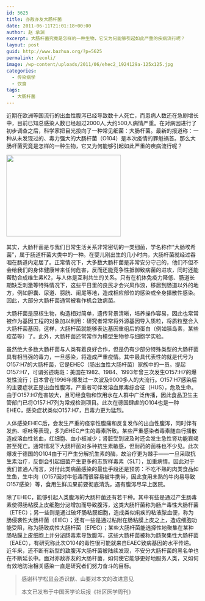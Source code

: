 ```yaml
---
id: 5625
title: 亦敌亦友大肠杆菌
date: 2011-06-11T21:01:18+00:00
author: 赵 承渊
excerpt: 大肠杆菌究竟是怎样的一种生物，它又为何能够引起如此严重的疾病流行呢？
layout: post
guid: http://www.bazhua.org/?p=5625
permalink: /ecoli/
image: /wp-content/uploads/2011/06/ehec2_1924129a-125x125.jpg
categories:
  - 传染病学
  - 饮食
tags:
  - 大肠杆菌
---
```

近期在欧洲等国流行的出血性腹泻已经导致数十人死亡，而患病人数还在急剧增长中，目前已知总感染人数已经超过2000人,大约500人病情严重。在对病因进行了初步调查之后，科学家把目光投向了一种常见细菌：大肠杆菌。最新的报道称：一种从未发现过的、毒力强大的大肠杆菌（O104）是本次疫情的罪魁祸首。那么大肠杆菌究竟是怎样的一种生物，它又为何能够引起如此严重的疾病流行呢？

<img class="alignright size-medium wp-image-5630" title="ehec2_1924129a" src="/wp-content/uploads/2011/06/ehec2_1924129a-300x214.jpg" alt="" width="300" height="214" srcset="/wp-content/uploads/2011/06/ehec2_1924129a-300x214.jpg 300w, /wp-content/uploads/2011/06/ehec2_1924129a-150x107.jpg 150w, /wp-content/uploads/2011/06/ehec2_1924129a.jpg 700w" sizes="(max-width: 300px) 100vw, 300px" />

其实，大肠杆菌是与我们日常生活关系非常密切的一类细菌，学名称作“大肠埃希菌”，属于肠道杆菌大类中的一种。在婴儿刚出生的几小时内，大肠杆菌就经过吞咽在肠道内定居了。正常情况下，大多数大肠杆菌是非常安分守己的，他们不但不会给我们的身体健康带来任何危害，反而还能竞争性抵御致病菌的进攻，同时还能帮助合成维生素K2，与人体是互利共生的关系。只有在机体免疫力降低、肠道长期缺乏刺激等特殊情况下，这些平日里的良民才会兴风作浪，移居到肠道以外的地方，例如胆囊、尿道、膀胱、阑尾等地，造成相应部位的感染或全身播散性感染。因此，大部分大肠杆菌通常被看作机会致病菌。

大肠杆菌是原核生物，构造相对简单，遗传背景清晰，培养操作容易，因此也常常被作为基因工程的对象加以利用：研究者常常将外源基因导入质粒，将质粒整合入大肠杆菌基因，这样，大肠杆菌就能够表达基因重组后的蛋白（例如胰岛素，某些疫苗等）了。此外，大肠杆菌还常常作为模型生物参与细胞学实验。

虽然绝大多数大肠杆菌与人类有着良好合作，但是仍有少部分特殊类型的大肠杆菌具有相当强的毒力，一旦感染，将造成严重疫情。其中最具代表性的就是代号为O157:H7的大肠杆菌，它是EHEC（肠出血性大肠杆菌）家族中的一员。提起O157:H7，可谓劣迹斑斑：美国在1982、1984、1993年曾三次发生O157:H7的爆发性流行；日本曾在1996年爆发过一次波及9000多人的大流行。O157:H7感染后的主要症状正是出血性腹泻，严重者可伴发溶血尿毒综合征（HUS），危及生命。由于O157:H7危害较大，且可经食物和饮用水在人群中广泛传播，因此食品卫生主管部门已将O157:H7列为常规检测项目。此次在德国肆虐的O104也是一种EHEC，感染症状类似O157:H7，且毒力更为猛烈。

人体感染EHEC后，会发生严重的痉挛性腹痛和反复发作的出血性腹泻，同时伴有发热、呕吐等表现，多为EHEC产生的毒素所致。某些严重感染者毒素随血行播散造成溶血性贫血，红细胞、血小板减少；肾脏受到波及时还会发生急性肾功能衰竭甚至死亡。通常情况下大肠杆菌对多种抗生素敏感，但耐药的菌株也不少见。此次爆发于德国的O104由于可产生分解抗生素的酶，故治疗更为棘手——一旦采取抗生素治疗，反倒会引起细菌产生更多的志贺样毒素（SLT），加重病情。因此对于我们普通人而言，对付此类病菌感染的最佳手段还是预防：不吃不熟的肉类食品如生鱼，生牛肉（O157因对牛低毒而很容易被牛携带，因此食用未熟的牛肉易导致O157感染）等，食用生鲜瓜果前要彻底清洗，遇有腹泻尽早上医院。

除了EHEC，能够引起人类腹泻的大肠杆菌还有若干种。其中有些是通过产生肠毒素使得肠粘膜上皮细胞分泌增加而导致腹泻，这类大肠杆菌称为肠产毒性大肠杆菌（ETEC）；另一些则是通过破坏肠粘膜细胞，造成类似痢疾的粘液脓血便，称为肠侵袭性大肠杆菌（EIEC）；还有一些是通过粘附在肠粘膜上皮之上，造成细胞功能受阻，称为肠致病性大肠杆菌（EPEC）；某些大肠杆菌能选择性地聚集在某种肠粘膜上皮细胞上并分泌肠毒素导致腹泻，这些大肠杆菌被称为肠聚集性大肠杆菌（EAEC），有研究称此次O104的毒性很可能就来自EAEC致病基因的水平传递。近年来，还不断有新型的致腹泻大肠杆菌被陆续发现，不安分大肠杆菌的黑名单也在不断延长中。面对亦敌亦友的大肠杆菌，如何使它能够更好地服务人类，又如何有效地防治相关感染一直是研究者们努力奋斗的目标。

> 感谢科学松鼠会游识猷、山要对本文的改进意见
> 
> 本文已发布于中国医学论坛报《社区医学周刊》
